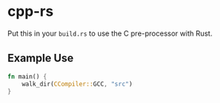 # cpp-rs

Put this in your `build.rs` to use the C pre-processor with Rust.

## Example Use

```rust
fn main() {
    walk_dir(CCompiler::GCC, "src")
}
```
